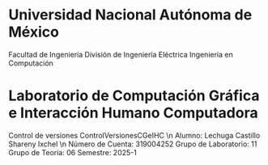 # Universidad Nacional Autónoma de México
Facultad de Ingeniería
División de Ingeniería Eléctrica
Ingeniería en Computación

# Laboratorio de Computación Gráfica e Interacción Humano Computadora
Control de versiones ControlVersionesCGeIHC \n
Alumno: Lechuga Castillo Shareny Ixchel \n
Número de Cuenta: 319004252
Grupo de Laboratorio: 11
Grupo de Teoría: 06
Semestre: 2025-1


